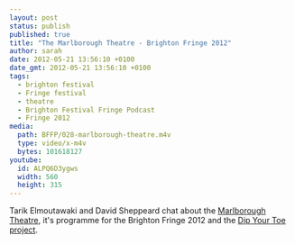 ```yaml
---
layout: post
status: publish
published: true
title: "The Marlborough Theatre - Brighton Fringe 2012"
author: sarah
date: 2012-05-21 13:56:10 +0100
date_gmt: 2012-05-21 13:56:10 +0100
tags:
  - brighton festival
  - Fringe festival
  - theatre
  - Brighton Festival Fringe Podcast
  - Fringe 2012
media:
  path: BFFP/028-marlborough-theatre.m4v
  type: video/x-m4v
  bytes: 101618127
youtube:
  id: ALPQ6D3ygws
  width: 560
  height: 315
---
```

Tarik Elmoutawaki and David Sheppeard chat about the 
<a href="http://www.marlboroughtheatre.org.uk" target="_blank">Marlborough Theatre</a>, 
it's programme for the Brighton Fringe 2012 and the 
<a href="http://www.dipyourtoe.co.uk" target="_blank">Dip Your Toe project</a>.
